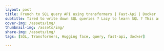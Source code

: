 ```yaml
---
layout: post
title: French to SQL query API using transformers | Fast-Api | Docker | Heroku
subtitle: Tired to write down SQL queries ? Lazy to learn SQL ? This article might be for you...
cover-img: /assets/img/
thumbnail-img: /assets/img/
share-img: /assets/img/
tags: [SQL, Transformers, Hugging face, query, fast-api, docker]

---
```

